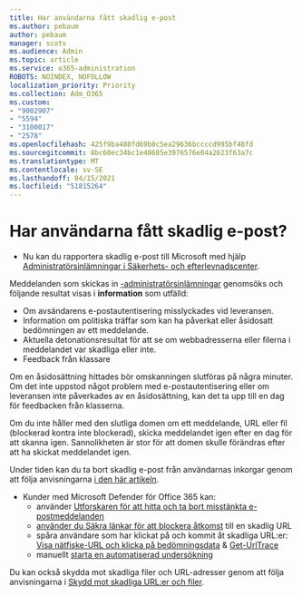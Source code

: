 ```yaml
---
title: Har användarna fått skadlig e-post
ms.author: pebaum
author: pebaum
manager: scotv
ms.audience: Admin
ms.topic: article
ms.service: o365-administration
ROBOTS: NOINDEX, NOFOLLOW
localization_priority: Priority
ms.collection: Adm_O365
ms.custom:
- "9002907"
- "5594"
- "3100017"
- "2578"
ms.openlocfilehash: 425f9ba488fd69b8c5ea29636bccccd995bf48fd
ms.sourcegitcommit: 8bc60ec34bc1e40685e3976576e04a2623f63a7c
ms.translationtype: MT
ms.contentlocale: sv-SE
ms.lasthandoff: 04/15/2021
ms.locfileid: "51815264"
---
```

# <a name="did-your-users-receive-malicious-email"></a>Har användarna fått skadlig e-post?

- Nu kan du rapportera skadlig e-post till Microsoft med hjälp [Administratörsinlämningar i Säkerhets- och efterlevnadscenter](https://sip.protection.office.com/reportsubmission).

Meddelanden som skickas in [-administratörsinlämningar](https://sip.protection.office.com/reportsubmission) genomsöks och följande resultat visas i **information** som utfälld:

- Om avsändarens e-postautentisering misslyckades vid leveransen.
- Information om politiska träffar som kan ha påverkat eller åsidosatt bedömningen av ett meddelande.
- Aktuella detonationsresultat för att se om webbadresserna eller filerna i meddelandet var skadliga eller inte.
- Feedback från klassare

Om en åsidosättning hittades bör omskanningen slutföras på några minuter. Om det inte uppstod något problem med e-postautentisering eller om leveransen inte påverkades av en åsidosättning, kan det ta upp till en dag för feedbacken från klasserna.

Om du inte håller med den slutliga domen om ett meddelande, URL eller fil (blockerad kontra inte blockerad), skicka meddelandet igen efter en dag för att skanna igen. Sannolikheten är stor för att domen skulle förändras efter att ha skickat meddelandet igen.

Under tiden kan du ta bort skadlig e-post från användarnas inkorgar genom att följa anvisningarna [i den här artikeln](https://docs.microsoft.com/microsoft-365/compliance/search-for-and-delete-messages-in-your-organization).

- Kunder med Microsoft Defender för Office 365 kan:
    - använder [Utforskaren för att hitta och ta bort misstänkta e-postmeddelanden](https://docs.microsoft.com/microsoft-365/security/office-365-security/investigate-malicious-email-that-was-delivered)
    - [använder du Säkra länkar för att blockera åtkomst](https://docs.microsoft.com/microsoft-365/security/office-365-security/atp-safe-links) till en skadlig URL
    - spåra användare som har klickat på och kommit åt skadliga URL:er: [Visa nätfiske-URL och klicka på bedömningsdata](https://docs.microsoft.com/microsoft-365/security/office-365-security/threat-explorer) & [Get-UrlTrace](https://docs.microsoft.com/powershell/module/exchange/get-urltrace)
    - manuellt [starta en automatiserad undersökning](https://docs.microsoft.com/microsoft-365/security/office-365-security/automated-investigation-response-office)

Du kan också skydda mot skadliga filer och URL-adresser genom att följa anvisningarna i [Skydd mot skadliga URL:er och filer](https://docs.microsoft.com/microsoft-365/security/office-365-security/protect-against-threats).